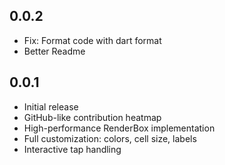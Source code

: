 ## 0.0.2

- Fix: Format code with dart format
- Better Readme


## 0.0.1

- Initial release
- GitHub-like contribution heatmap
- High-performance RenderBox implementation
- Full customization: colors, cell size, labels
- Interactive tap handling
